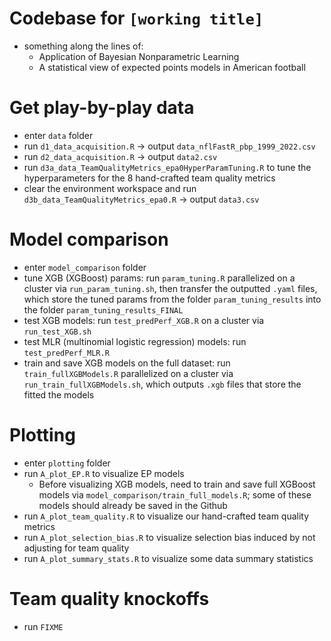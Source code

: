 
# Codebase for `[working title]`

* something along the lines of:
  * Application of Bayesian Nonparametric Learning   
  * A statistical view of expected points models in American football

# Get play-by-play data
* enter `data` folder
* run `d1_data_acquisition.R` -> output `data_nflFastR_pbp_1999_2022.csv`
* run `d2_data_acquisition.R` -> output `data2.csv`
* run `d3a_data_TeamQualityMetrics_epa0HyperParamTuning.R` to tune the hyperparameters for the 8 hand-crafted team quality metrics
* clear the environment workspace and run `d3b_data_TeamQualityMetrics_epa0.R` -> output `data3.csv`

# Model comparison
* enter `model_comparison` folder
* tune XGB (XGBoost) params: run `param_tuning.R` parallelized on a cluster via `run_param_tuning.sh`, then transfer the outputted `.yaml` files, which store the tuned params from the folder `param_tuning_results` into the folder `param_tuning_results_FINAL`
* test XGB models: run `test_predPerf_XGB.R` on a cluster via `run_test_XGB.sh`
* test MLR (multinomial logistic regression) models: run `test_predPerf_MLR.R` 
* train and save XGB models on the full dataset: run `train_fullXGBModels.R` parallelized on a cluster via `run_train_fullXGBModels.sh`, which outputs `.xgb` files that store the fitted the models

# Plotting
* enter `plotting` folder
* run `A_plot_EP.R` to visualize EP models
    * Before visualizing XGB models, need to train and save full XGBoost models via `model_comparison/train_full_models.R`; some of these models should already be saved in the Github
* run `A_plot_team_quality.R` to visualize our hand-crafted team quality metrics
* run `A_plot_selection_bias.R` to visualize selection bias induced by not adjusting for team quality
* run `A_plot_summary_stats.R` to visualize some data summary statistics

# Team quality knockoffs
* run `FIXME`


